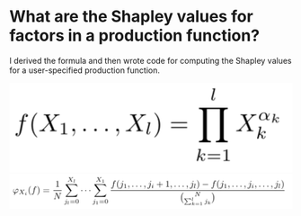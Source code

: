 # What are the Shapley values for factors in a production function?
I derived the formula and then wrote code for computing the Shapley values for a user-specified production function.

<img src="images/generalized_production_func.png" alt="Production Function" width="600"/>

<img src="images/shapley_production_formula.png" alt="Production Function" width="600"/>



